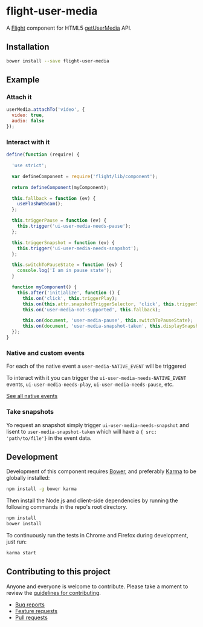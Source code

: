 # flight-user-media

A [Flight](https://github.com/flightjs/flight) component for HTML5 [getUserMedia](https://developer.mozilla.org/en-US/docs/WebRTC/navigator.getUserMedia) API.

## Installation

```bash
bower install --save flight-user-media
```

## Example


### Attach it

```javascript
userMedia.attachTo('video', {
  video: true,
  audio: false
});
```

### Interact with it

```javascript
define(function (require) {

  'use strict';

  var defineComponent = require('flight/lib/component');

  return defineComponent(myComponent);

  this.fallback = function (ev) {
    useFlashWebcam();
  };

  this.triggerPause = function (ev) {
    this.trigger('ui-user-media-needs-pause');
  };

  this.triggerSnapshot = function (ev) {
    this.trigger('ui-user-media-needs-snapshot');
  };

  this.switchToPauseState = function (ev) {
    console.log('I am in pause state');
  }

  function myComponent() {
    this.after('initialize', function () {
      this.on('click', this.triggerPlay);
      this.on(this.attr.snapshotTriggerSelector, 'click', this.triggerSnapshot);
      this.on('user-media-not-supported', this.fallback);

      this.on(document, 'user-media-pause', this.switchToPauseState);
      this.on(document, 'user-media-snapshot-taken', this.displaySnapshot);
  });
}
```

### Native and custom events

For each of the native event a `user-media-NATIVE_EVENT` will be triggered

To interact with it you can trigger the `ui-user-media-needs-NATIVE_EVENT` events, `ui-user-media-needs-play`, `ui-user-media-needs-pause`, etc.

[See all native events](http://www.w3schools.com/tags/ref_av_dom.asp)

### Take snapshots

Yo request an snapshot simply trigger `ui-user-media-needs-snapshot` and lisent to `user-media-snapshot-taken` which will have a `{ src: 'path/to/file'}`  in the event data.

## Development

Development of this component requires [Bower](http://bower.io), and preferably
[Karma](http://karma-runner.github.io) to be globally installed:

```bash
npm install -g bower karma
```

Then install the Node.js and client-side dependencies by running the following
commands in the repo's root directory.

```bash
npm install
bower install
```

To continuously run the tests in Chrome and Firefox during development, just run:

```bash
karma start
```

## Contributing to this project

Anyone and everyone is welcome to contribute. Please take a moment to
review the [guidelines for contributing](CONTRIBUTING.md).

* [Bug reports](CONTRIBUTING.md#bugs)
* [Feature requests](CONTRIBUTING.md#features)
* [Pull requests](CONTRIBUTING.md#pull-requests)
